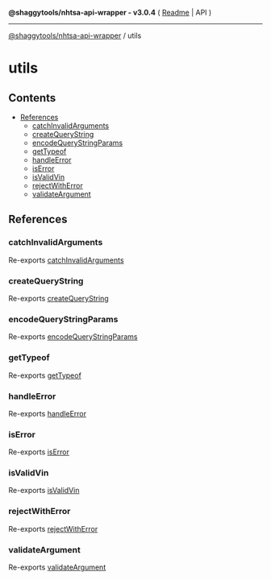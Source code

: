 **@shaggytools/nhtsa-api-wrapper - v3.0.4** ( [Readme](index.md) \| API )

***

[@shaggytools/nhtsa-api-wrapper](modules.md) / utils

# utils

## Contents

- [References](utils.md#references)
  - [catchInvalidArguments](utils.md#catchinvalidarguments)
  - [createQueryString](utils.md#createquerystring)
  - [encodeQueryStringParams](utils.md#encodequerystringparams)
  - [getTypeof](utils.md#gettypeof)
  - [handleError](utils.md#handleerror)
  - [isError](utils.md#iserror)
  - [isValidVin](utils.md#isvalidvin)
  - [rejectWithError](utils.md#rejectwitherror)
  - [validateArgument](utils.md#validateargument)

## References

### catchInvalidArguments

Re-exports [catchInvalidArguments](utils/argHandler.md#catchinvalidarguments)

### createQueryString

Re-exports [createQueryString](utils/queryString.md#createquerystring)

### encodeQueryStringParams

Re-exports [encodeQueryStringParams](utils/queryString.md#encodequerystringparams)

### getTypeof

Re-exports [getTypeof](utils/getTypeof.md#gettypeof)

### handleError

Re-exports [handleError](utils/errorHandler.md#handleerror)

### isError

Re-exports [isError](utils/errorHandler.md#iserror)

### isValidVin

Re-exports [isValidVin](utils/isValidVin.md#isvalidvin)

### rejectWithError

Re-exports [rejectWithError](utils/errorHandler.md#rejectwitherror)

### validateArgument

Re-exports [validateArgument](utils/argHandler.md#validateargument)

